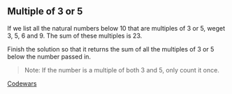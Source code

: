 ## Multiple of 3 or 5

If we list all the natural numbers below 10 that are multiples of 3 or 5, weget 3, 5, 6 and 9. The sum of these multiples is 23.

Finish the solution so that it returns the sum of all the multiples of 3 or 5 below the number passed in.

> Note: If the number is a multiple of both 3 and 5, only count it once.

[Codewars](https://www.https://www.codewars.com/kata/514b92a657cdc65150000006)
